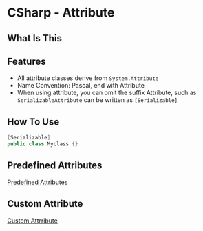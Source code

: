 # CSharp - Attribute

## What Is This


## Features

- All attribute classes derive from `System.Attribute`
- Name Convention: Pascal, end with Attribute
- When using attribute, you can omit the suffix Attribute, such as `SerializableAttribute` can be written as `[Serializable]`

## How To Use

```c#
[Serializable]
public class Myclass {}
```

## Predefined Attributes 

[Predefined Attributes](csharp-attribute-predefined.md)

## Custom Attribute 

[Custom Attrribute](csharp-custom-attribute.md)

